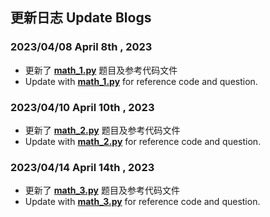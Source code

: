 ## 更新日志 Update Blogs
### **2023/04/08** **April 8th , 2023**  
* 更新了 **[math_1.py](https://github.com/MossDream/Discrete-Mathematics-Python/blob/main/Code/math_1.py)** 题目及参考代码文件  
* Update with **[math_1.py](https://github.com/MossDream/Discrete-Mathematics-Python/blob/main/Code/math_1.py)** for reference code and question.  

### **2023/04/10** **April 10th , 2023**  
* 更新了 **[math_2.py](https://github.com/MossDream/Discrete-Mathematics-Python/blob/main/Code/math_2.py)** 题目及参考代码文件  
* Update with **[math_2.py](https://github.com/MossDream/Discrete-Mathematics-Python/blob/main/Code/math_2.py)** for reference code and question.

### **2023/04/14** **April 14th , 2023**  
* 更新了 **[math_3.py](https://github.com/MossDream/Discrete-Mathematics-Python/blob/main/Code/math_3.py)** 题目及参考代码文件  
* Update with **[math_3.py](https://github.com/MossDream/Discrete-Mathematics-Python/blob/main/Code/math_3.py)** for reference code and question.
